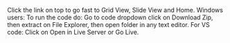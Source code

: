 Click the link on top to go fast to Grid View, Slide View and Home. Windows users: To run the code do: Go to code dropdown click on Download Zip, then extract on File Explorer, then open folder in any text editor. For VS code: Click on Open in Live Server or Go Live.
